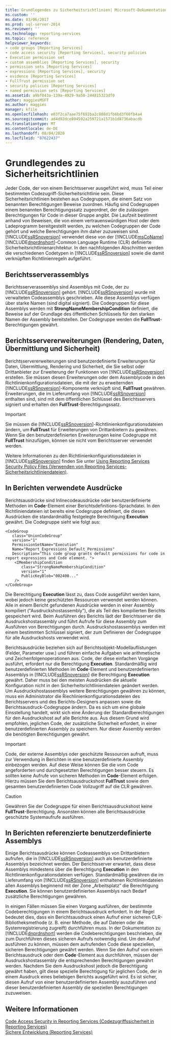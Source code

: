 ```yaml
---
title: Grundlegendes zu Sicherheitsrichtlinien| Microsoft-Dokumentation
ms.custom: ''
ms.date: 03/06/2017
ms.prod: sql-server-2014
ms.reviewer: ''
ms.technology: reporting-services
ms.topic: reference
helpviewer_keywords:
- code groups [Reporting Services]
- code access security [Reporting Services], security policies
- Execution permission set
- custom assemblies [Reporting Services], security
- permission sets [Reporting Services]
- expressions [Reporting Services], security
- evidence [Reporting Services]
- FullTrust permission set
- security policies [Reporting Services]
- named permission sets [Reporting Services]
ms.assetid: a9bf043a-139a-4929-9a58-244815323df0
author: maggiesMSFT
ms.author: maggies
manager: kfile
ms.openlocfilehash: e03f2ca7aae75f692ba2c888d1fb6bd3f60fb4a4
ms.sourcegitcommit: ad4d92dce894592a259721a1571b1d8736abacdb
ms.translationtype: MT
ms.contentlocale: de-DE
ms.lasthandoff: 08/04/2020
ms.locfileid: "87622437"
---
```

# <a name="understanding-security-policies"></a>Grundlegendes zu Sicherheitsrichtlinien
  Jeder Code, der von einem Berichtsserver ausgeführt wird, muss Teil einer bestimmten Codezugriff-Sicherheitsrichtlinie sein. Diese Sicherheitsrichtlinien bestehen aus Codegruppen, die einem Satz von benannten Berechtigungen Beweise zuordnen. Häufig sind Codegruppen einem benannten Berechtigungssatz zugeordnet, der die zulässigen Berechtigungen für Code in dieser Gruppe angibt. Die Laufzeit bestimmt anhand von Beweisen, die von einem vertrauenswürdigen Host oder dem Ladeprogramm bereitgestellt werden, zu welchen Codegruppen der Code gehört und welche Berechtigungen ihm daher zuzuweisen sind. [!INCLUDE[ssRSnoversion](../../../includes/ssrsnoversion-md.md)] verwendet diese von der [!INCLUDE[msCoName](../../../includes/msconame-md.md)] [!INCLUDE[dnprdnshort](../../../includes/dnprdnshort-md.md)]-Common Language Runtime (CLR) definierte Sicherheitsrichtlinienarchitektur. In den nachfolgenden Abschnitten werden die verschiedenen Codetypen in [!INCLUDE[ssRSnoversion](../../../includes/ssrsnoversion-md.md)] sowie die damit verknüpften Richtlinienregeln aufgeführt.  
  
## <a name="report-server-assemblies"></a>Berichtsserverassemblys  
 Berichtsserverassemblys sind Assemblys mit Code, der zu [!INCLUDE[ssRSnoversion](../../../includes/ssrsnoversion-md.md)] gehört. [!INCLUDE[ssRSnoversion](../../../includes/ssrsnoversion-md.md)] wurde mit verwalteten Codeassemblys geschrieben. Alle diese Assemblys verfügen über starke Namen (sind digital signiert). Die Codegruppen für diese Assemblys werden mit **StrongNameMembershipCondition** definiert, die Beweise auf der Grundlage des öffentlichen Schlüssels für den starken Namen der Assembly bereitstellen. Der Codegruppe werden die **FullTrust**-Berechtigungen gewährt.  
  
## <a name="report-server-extensions-rendering-data-delivery-and-security"></a>Berichtsservererweiterungen (Rendering, Daten, Übermittlung und Sicherheit)  
 Berichtsservererweiterungen sind benutzerdefinierte Erweiterungen für Daten, Übermittlung, Rendering und Sicherheit, die Sie selbst oder Drittanbieter zur Erweiterung der Funktionen von [!INCLUDE[ssRSnoversion](../../../includes/ssrsnoversion-md.md)] erstellen. Sie müssen diesen Erweiterungen oder dem Assemblycode in den Richtlinienkonfigurationsdateien, die mit der zu erweiternden [!INCLUDE[ssRSnoversion](../../../includes/ssrsnoversion-md.md)]-Komponente verknüpft sind, **FullTrust** gewähren. Erweiterungen, die im Lieferumfang von [!INCLUDE[ssRSnoversion](../../../includes/ssrsnoversion-md.md)] enthalten sind, sind mit dem öffentlichen Schlüssel des Berichtsservers signiert und erhalten den **FullTrust**-Berechtigungssatz.  
  
> [!IMPORTANT]  
>  Sie müssen die [!INCLUDE[ssRSnoversion](../../../includes/ssrsnoversion-md.md)]-Richtlinienkonfigurationsdateien ändern, um **FullTrust** für Erweiterungen von Drittanbietern zu gewähren. Wenn Sie den benutzerdefinierten Erweiterungen keine Codegruppe mit **FullTrust** hinzufügen, können sie nicht vom Berichtsserver verwendet werden.  
  
 Weitere Informationen zu den Richtlinienkonfigurationsdateien in [!INCLUDE[ssRSnoversion](../../../includes/ssrsnoversion-md.md)] finden Sie unter [Using Reporting Services Security Policy Files (Verwenden von Reporting Services-Sicherheitsrichtliniendateien)](using-reporting-services-security-policy-files.md).  
  
## <a name="expressions-used-in-reports"></a>In Berichten verwendete Ausdrücke  
 Berichtsausdrücke sind Inlinecodeausdrücke oder benutzerdefinierte Methoden im **Code**-Element einer Berichtsdefinitions-Sprachdatei. In den Richtliniendateien ist bereits eine Codegruppe definiert, die diesen Ausdrücken die standardmäßig festgelegte Berechtigung **Execution** gewährt. Die Codegruppe sieht wie folgt aus:  
  
```  
<CodeGroup  
   class="UnionCodeGroup"  
   version="1"  
   PermissionSetName="Execution"  
   Name="Report_Expressions_Default_Permissions"  
   Description="This code group grants default permissions for code in report expressions and Code element. ">  
    <IMembershipCondition  
       class="StrongNameMembershipCondition"  
       version="1"  
       PublicKeyBlob="002400..."  
    />  
</CodeGroup>  
```  
  
 Die Berechtigung **Execution** lässt zu, dass Code ausgeführt werden kann, wobei jedoch keine geschützten Ressourcen verwendet werden können. Alle in einem Bericht gefundenen Ausdrücke werden in einer Assembly kompiliert ("Ausdruckshostassembly"), die als Teil des kompilierten Berichts gespeichert wird. Beim Ausführen des Berichts lädt der Berichtsserver die Ausdruckshostassembly und führt Aufrufe für diese Assembly zum Ausführen von Berechtigungen durch. Ausdruckshostassemblys werden mit einem bestimmten Schlüssel signiert, der zum Definieren der Codegruppe für alle Ausdruckshosts verwendet wird.  
  
 Berichtsausdrücke beziehen sich auf Berichtsobjekt-Modellauflistungen (Felder, Parameter usw.) und führen einfache Aufgaben wie arithmetische und Zeichenfolgenoperationen aus. Code, der diese einfachen Vorgänge ausführt, erfordert nur die Berechtigung **Execution**. Standardmäßig wird benutzerdefinierten Methoden im **Code**-Element und benutzerdefinierten Assemblys in [!INCLUDE[ssRSnoversion](../../../includes/ssrsnoversion-md.md)] die Berechtigung **Execution** gewährt. Daher muss bei den meisten Ausdrücken die aktuelle Konfiguration nicht in den Sicherheitsrichtliniendateien geändert werden. Um Ausdruckshostassemblys weitere Berechtigungen gewähren zu können, muss ein Administrator die Riechlinienkonfigurationsdateien des Berichtsservers und des Berichts-Designers anpassen sowie die Berichtsausdruck-Codegruppe ändern. Da es sich um eine globale Einsstellung handelt, wirkt sich eine Änderung der Standardberechtigungen für den Ausdruckshost auf alle Berichte aus. Aus diesem Grund wird empfohlen, jeglichen Code, der zusätzliche Sicherheit erfordert, in einer benutzerdefinierten Assembly zu speichern. Nur dieser Assembly werden die benötigten Berechtigungen gewährt.  
  
> [!IMPORTANT]  
>  Code, der externe Assemblys oder geschützte Ressourcen aufruft, muss zur Verwendung in Berichten in eine benutzerdefinierte Assembly einbezogen werden. Auf diese Weise können Sie die vom Code angeforderten und durchgesetzten Berechtigungen besser steuern. Es sollten keine Aufrufe von sicheren Methoden im **Code**-Element erfolgen. Hierzu müssen Sie dem Berichtsausdruckshost **FullTrust** sowie dem gesamten benutzerdefinierten Code Vollzugriff auf die CLR gewähren.  
  
> [!CAUTION]  
>  Gewähren Sie der Codegruppe für einen Berichtsausdruckshost keine **FullTrust**-Berechtigung. Ansonsten können alle Berichtsausdrücke geschützte Systemaufrufe ausführen.  
  
## <a name="custom-assemblies-referenced-in-reports"></a>In Berichten referenzierte benutzerdefinierte Assemblys  
 Einige Berichtsausdrücke können Codeassemblys von Drittanbietern aufrufen, die in [!INCLUDE[ssRSnoversion](../../../includes/ssrsnoversion-md.md)] auch als benutzerdefinierte Assemblys bezeichnet werden. Der Berichtsserver erwartet, dass diese Assemblys mindestens über die Berechtigung **Execution** in den Richtlinienkonfigurationsdateien verfügen. Standardmäßig gewähren die im Lieferumfang von [!INCLUDE[ssRSnoversion](../../../includes/ssrsnoversion-md.md)] enthaltenen Richtliniendateien allen Assemblys beginnend mit der Zone „Arbeitsplatz“ die Berechtigung **Execution**. Sie können benutzerdefinierten Assemblys nach Bedarf zusätzliche Berechtigungen gewähren.  
  
 In einigen Fällen müssen Sie einen Vorgang ausführen, der bestimmte Codeberechtigungen in einem Berichtsausdruck erfordert. In der Regel bedeutet dies, dass ein Berichtsausdruck einen Aufruf einer sicheren CLR-Bibliotheksmethode (z. B. einer Methode, die auf Dateien oder die Systemregistrierung zugreift) durchführen muss. In der Dokumentation zu [!INCLUDE[dnprdnshort](../../../includes/dnprdnshort-md.md)] werden die Codeberechtigungen beschrieben, die zum Durchführen dieses sicheren Aufrufs notwendig sind. Um den Aufruf ausführen zu können, müssen dem aufrufenden Code diese speziellen, sicheren Berechtigungen gewährt werden. Wenn Sie den Aufruf von einem Berichtsausdruck oder dem **Code**-Element aus durchführen, müssen der Ausdruckshostassembly die entsprechenden Berechtigungen gewährt werden. Nachdem Sie dem Ausdruckshost jedoch die Berechtigung gewährt haben, gilt diese spezielle Berechtigung für jeglichen Code, der in einem Ausdruck eines beliebigen Berichts ausgeführt wird. Es ist sicher, diesen Aufruf von einer benutzerdefinierten Assembly auszuführen und dieser benutzerdefinierten Assembly die speziellen Berechtigungen zuzuweisen.  
  
## <a name="see-also"></a>Weitere Informationen  
 [Code Access Security in Reporting Services (Codezugriffssicherheit in Reporting Services)](code-access-security-in-reporting-services.md)   
 [Sichere Entwicklung (Reporting Services)](secure-development-reporting-services.md)  
  
  
